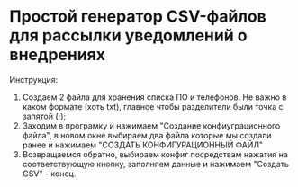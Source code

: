 # Простой генератор CSV-файлов для рассылки уведомлений о внедрениях

Инструкция:

1. Создаем 2 файла для хранения списка ПО и телефонов. Не важно в каком формате (хоть txt), главное чтобы разделители были точка с запятой (;);
2. Заходим в програмку и нажимаем "Создание конфиуграционного файла", в новом окне выбираем два файла которые мы создали ранее и нажимаем "СОЗДАТЬ КОНФИГУРАЦИОННЫЙ ФАЙЛ"
3. Возвращаемся обратно, выбираем конфиг посредствам нажатия на соответствующую кнопку, заполняем данные и нажимаем "Создать CSV" - конец.
